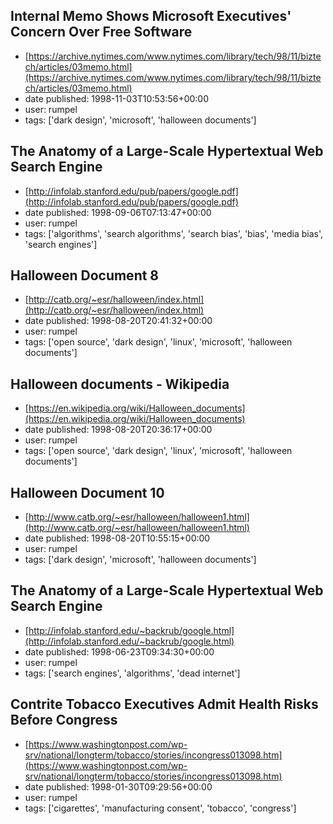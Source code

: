 ## Internal Memo Shows Microsoft Executives' Concern Over Free Software
 - [https://archive.nytimes.com/www.nytimes.com/library/tech/98/11/biztech/articles/03memo.html](https://archive.nytimes.com/www.nytimes.com/library/tech/98/11/biztech/articles/03memo.html)
 - date published: 1998-11-03T10:53:56+00:00
 - user: rumpel
 - tags: ['dark design', 'microsoft', 'halloween documents']

## The Anatomy of a Large-Scale Hypertextual Web Search Engine
 - [http://infolab.stanford.edu/pub/papers/google.pdf](http://infolab.stanford.edu/pub/papers/google.pdf)
 - date published: 1998-09-06T07:13:47+00:00
 - user: rumpel
 - tags: ['algorithms', 'search algorithms', 'search bias', 'bias', 'media bias', 'search engines']

## Halloween Document 8
 - [http://catb.org/~esr/halloween/index.html](http://catb.org/~esr/halloween/index.html)
 - date published: 1998-08-20T20:41:32+00:00
 - user: rumpel
 - tags: ['open source', 'dark design', 'linux', 'microsoft', 'halloween documents']

## Halloween documents - Wikipedia
 - [https://en.wikipedia.org/wiki/Halloween_documents](https://en.wikipedia.org/wiki/Halloween_documents)
 - date published: 1998-08-20T20:36:17+00:00
 - user: rumpel
 - tags: ['open source', 'dark design', 'linux', 'microsoft', 'halloween documents']

## Halloween Document 10
 - [http://www.catb.org/~esr/halloween/halloween1.html](http://www.catb.org/~esr/halloween/halloween1.html)
 - date published: 1998-08-20T10:55:15+00:00
 - user: rumpel
 - tags: ['dark design', 'microsoft', 'halloween documents']

## The Anatomy of a Large-Scale Hypertextual Web Search Engine
 - [http://infolab.stanford.edu/~backrub/google.html](http://infolab.stanford.edu/~backrub/google.html)
 - date published: 1998-06-23T09:34:30+00:00
 - user: rumpel
 - tags: ['search engines', 'algorithms', 'dead internet']

## Contrite Tobacco Executives Admit Health Risks Before Congress
 - [https://www.washingtonpost.com/wp-srv/national/longterm/tobacco/stories/incongress013098.htm](https://www.washingtonpost.com/wp-srv/national/longterm/tobacco/stories/incongress013098.htm)
 - date published: 1998-01-30T09:29:56+00:00
 - user: rumpel
 - tags: ['cigarettes', 'manufacturing consent', 'tobacco', 'congress']


